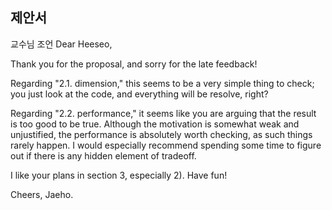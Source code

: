## 제안서
교수님 조언
Dear Heeseo,

Thank you for the proposal, and sorry for the late feedback!

Regarding "2.1. dimension," this seems to be a very simple thing to check; you just look at the code, and everything will be resolve, right?

Regarding "2.2. performance," it seems like you are arguing that the result is too good to be true. Although the motivation is somewhat weak and unjustified, the performance is absolutely worth checking, as such things rarely happen. I would especially recommend spending some time to figure out if there is any hidden element of tradeoff.

I like your plans in section 3, especially 2). Have fun!

Cheers, Jaeho.
